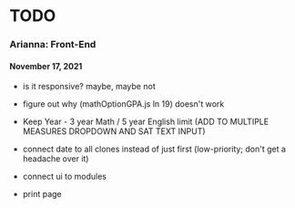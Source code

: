 # TODO

### Arianna: Front-End
#### November 17, 2021

* is it responsive? maybe, maybe not

* figure out why (mathOptionGPA.js ln 19) doesn't work

* Keep Year - 3 year Math / 5 year English limit (ADD TO MULTIPLE MEASURES DROPDOWN AND SAT TEXT INPUT)

* connect date to all clones instead of just first (low-priority; don't get a headache over it)

* connect ui to modules
  
* print page